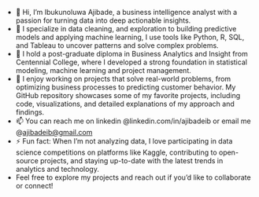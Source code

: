 - 👋 Hi, I’m Ibukunoluwa Ajibade, a business intelligence analyst with a passion for turning data into deep actionable insights.
- 👀 I specialize in data cleaning, and exploration to building predictive models and applying machine learning, I use tools like Python, R, SQL, and Tableau to uncover patterns and solve complex problems.
- 🌱 I hold a post-graduate diploma in Business Analytics and Insight from Centennial College, where I developed a strong foundation in statistical modeling, machine learning and project management.
- 💞️ I enjoy working on projects that solve real-world problems, from optimizing business processes to predicting customer behavior. My GitHub repository showcases some of my favorite projects, including code, visualizations, and detailed explanations of my approach and findings.
- 📫 You can reach me on linkedin @linkedin.com/in/ajibadeib or email me @ajibadeib@gmail.com
- ⚡ Fun fact: When I’m not analyzing data, I love participating in data science competitions on platforms like Kaggle, contributing to open-source projects, and staying up-to-date with the latest trends in analytics and technology.
- Feel free to explore my projects and reach out if you’d like to collaborate or connect!
<!---
AjibadeIB/AjibadeIB is a ✨ special ✨ repository because its `README.md` (this file) appears on your GitHub profile.
You can click the Preview link to take a look at your changes.
--->

